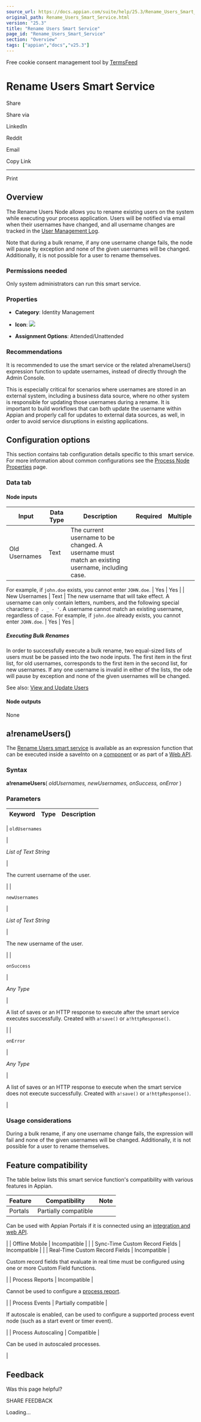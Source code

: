 ```yaml
---
source_url: https://docs.appian.com/suite/help/25.3/Rename_Users_Smart_Service.html
original_path: Rename_Users_Smart_Service.html
version: "25.3"
title: "Rename Users Smart Service"
page_id: "Rename_Users_Smart_Service"
section: "Overview"
tags: ["appian","docs","v25.3"]
---
```



Free cookie consent management tool by [TermsFeed](https://www.termsfeed.com/)

# Rename Users Smart Service

Share

Share via

LinkedIn

Reddit

Email

Copy Link

* * *

Print

## Overview

The Rename Users Node allows you to rename existing users on the system while executing your process application. Users will be notified via email when their usernames have changed, and all username changes are tracked in the [User Management Log](Logging.html#user-management).

Note that during a bulk rename, if any one username change fails, the node will pause by exception and none of the given usernames will be changed. Additionally, it is not possible for a user to rename themselves.

### Permissions needed

Only system administrators can run this smart service.

### Properties

-   **Category**: Identity Management

-   **Icon**: ![](images/Smart_Service_Icons/Change_User_Type.png)

-   **Assignment Options**: Attended/Unattended

### Recommendations

It is recommended to use the smart service or the related a!renameUsers() expression function to update usernames, instead of directly through the Admin Console.

This is especially critical for scenarios where usernames are stored in an external system, including a business data source, where no other system is responsible for updating those usernames during a rename. It is important to build workflows that can both update the username within Appian and properly call for updates to external data sources, as well, in order to avoid service disruptions in existing applications.

## Configuration options

This section contains tab configuration details specific to this smart service. For more information about common configurations see the [Process Node Properties](Process_Node_and_Smart_Service_Properties.html) page.

### Data tab

#### Node inputs

| Input | Data Type | Description | Required | Multiple |
| --- | --- | --- | --- | --- |
| Old Usernames | Text | The current username to be changed. A username must match an existing username, including case.

For example, if `john.doe` exists, you cannot enter `JOHN.doe`. | Yes | Yes |
| New Usernames | Text | The new username that will take effect. A username can only contain letters, numbers, and the following special characters: `@ . _ - '`. A username cannot match an existing username, regardless of case. For example, if `john.doe` already exists, you cannot enter `JOHN.doe`. | Yes | Yes |

##### Executing Bulk Renames

In order to successfully execute a bulk rename, two equal-sized lists of users must be be passed into the two node inputs. The first item in the first list, for old usernames, corresponds to the first item in the second list, for new usernames. If any one username is invalid in either of the lists, the ode will pause by exception and none of the given usernames will be changed.

See also: [View and Update Users](User_Management.html#view-and-update-users)

#### Node outputs

None

## a!renameUsers()

The [Rename Users smart service](#) is available as an expression function that can be executed inside a saveInto on a [component](executing_smart_services.html) or as part of a [Web API](Web_APIs.html).

### Syntax

**a!renameUsers**( _oldUsernames, newUsernames, onSuccess, onError_ )

### Parameters

| Keyword | Type | Description |
| --- | --- | --- |
|
`oldUsernames`

 |

_List of Text String_

 |

The current username of the user.

 |
|

`newUsernames`

 |

_List of Text String_

 |

The new username of the user.

 |
|

`onSuccess`

 |

_Any Type_

 |

A list of saves or an HTTP response to execute after the smart service executes successfully. Created with `a!save()` or `a!httpResponse()`.

 |
|

`onError`

 |

_Any Type_

 |

A list of saves or an HTTP response to execute when the smart service does not execute successfully. Created with `a!save()` or `a!httpResponse()`.

 |

### Usage considerations

During a bulk rename, if any one username change fails, the expression will fail and none of the given usernames will be changed. Additionally, it is not possible for a user to rename themselves.

## Feature compatibility

The table below lists this smart service function's compatibility with various features in Appian.

| Feature | Compatibility | Note |
| --- | --- | --- |
| Portals | Partially compatible |
Can be used with Appian Portals if it is connected using an [integration and web API](portals-design.html#using-partially-compatible-functions-and-objects-in-a-portal).

 |
| Offline Mobile | Incompatible |  |
| Sync-Time Custom Record Fields | Incompatible |  |
| Real-Time Custom Record Fields | Incompatible |

Custom record fields that evaluate in real time must be configured using one or more Custom Field functions.

 |
| Process Reports | Incompatible |

Cannot be used to configure a [process report](Process_Reports.html).

 |
| Process Events | Partially compatible |

If autoscale is enabled, can be used to configure a supported process event node (such as a start event or timer event).

 |
| Process Autoscaling | Compatible |

Can be used in autoscaled processes.

 |

## Feedback

Was this page helpful?

SHARE FEEDBACK

Loading...